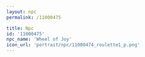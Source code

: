 ```yaml
---
layout: npc
permalink: /11000475

title: Npc
id: '11000475'
npc_name: 'Wheel of Joy'
icon_url: 'portrait/npc/11000474_roulette1_p.png'
---
```

